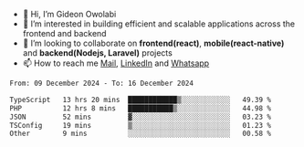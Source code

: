 - 👋 Hi, I’m Gideon Owolabi
- 👀 I’m interested in building efficient and scalable applications across the frontend and backend
- 💞️ I’m looking to collaborate on <b>frontend(react)</b>, <b>mobile(react-native)</b> and <b>backend(Nodejs, Laravel)</b> projects
- 📫 How to reach me <a href="mailto:gideoniyin2021@gmail.com">Mail</a>, <a href="https://www.linkedin.com/in/gideon-owolabi-9b667a232/">LinkedIn</a> and <a href="https://wa.me/2348055377085">Whatsapp</a>

<!---
gude1/gude1 is a ✨ special ✨ repository because its `README.md` (this file) appears on your GitHub profile.
You can click the Preview link to take a look at your changes.
--->

<!--START_SECTION:waka-->

```txt
From: 09 December 2024 - To: 16 December 2024

TypeScript   13 hrs 20 mins  ████████████▒░░░░░░░░░░░░   49.39 %
PHP          12 hrs 8 mins   ███████████▒░░░░░░░░░░░░░   44.98 %
JSON         52 mins         ▓░░░░░░░░░░░░░░░░░░░░░░░░   03.23 %
TSConfig     19 mins         ▒░░░░░░░░░░░░░░░░░░░░░░░░   01.23 %
Other        9 mins          ░░░░░░░░░░░░░░░░░░░░░░░░░   00.58 %
```

<!--END_SECTION:waka-->
